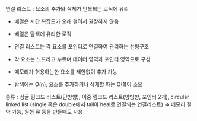 연결 리스트 : 요소의 추가와 삭제가 반복되는 로직에 유리

- 배열은 시간 복잡도가 오래 걸려서 권장하지 않음
- 배열은 탐색에 유리한 로직

- 연결 리스트는 각 요소를 포인터로 연결하여 관리하는 선형구조
- 각 요소는 노드라고 부르며 데이터 영역과 포인터 영역으로 구성
- 메모리가 허용하는한 요소를 제한없이 추가 가능
- 탐색에는 O(n), 요소를 추가하거나 삭제할 때는 O(1)이 소요

종류 : 싱글 링크드 리스트(단방향), 이중 링크드 리스트(양방향, 포인터 2개), circular linked list (single 혹은 double에서 tail이 heal로 연결되는 연결리스트) => 메모리 절약 가능, 원형 큐 등을 만들때도 사용
